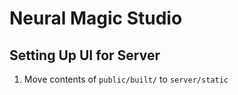 # Neural Magic Studio
## Setting Up UI for Server
1) Move contents of `public/built/` to `server/static`

